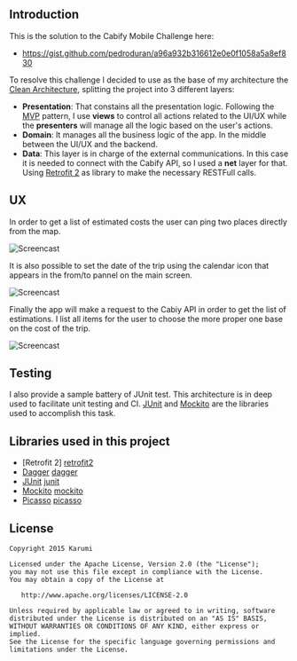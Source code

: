 Introduction
------------

This is the solution to the Cabify Mobile Challenge here:

* https://gist.github.com/pedroduran/a96a932b316612e0e0f1058a5a8ef830
 

To resolve this challenge I decided to use as the base of my architecture the [Clean Architecture][clean], splitting the project into 3 different layers:

* **Presentation**: That constains all the presentation logic. Following the [MVP][mvp] pattern, I use **views** to control all actions related to the UI/UX while the **presenters** will manage all the logic based on the user's actions.
* **Domain**: It manages all the business logic of the app. In the middle between the UI/UX and the backend.
* **Data**: This layer is in charge of the external communications. In this case it is needed to connect with the Cabify API, so I used a **net** layer for that. Using [Retrofit 2][retrofit2] as library to make the necessary RESTFull calls.


UX
--
In order to get a list of estimated costs the user can ping two places directly from the map.

![Screencast](./art/GetARide_main_screen.png)

It is also possible to set the date of the trip using the calendar icon that appears in the from/to pannel on the main screen.

![Screencast](./art/GetARide_date_picker_screen.png)

Finally the app will make a request to the Cabiy API in order to get the list of estimations. I list all items for the user to choose the more proper one base on the cost of the trip.

![Screencast](./art/GetARide_list_screen.png)

Testing
-------
I also provide a sample battery of JUnit test. This architecture is in deep used to facilitate unit testing and CI. [JUnit][junit] and [Mockito][mockito] are the libraries used to accomplish this task.

Libraries used in this project
------------------------------
* [Retrofit 2] [retrofit2]
* [Dagger] [dagger]
* [JUnit] [junit]
* [Mockito] [mockito]
* [Picasso] [picasso]

License
-------

    Copyright 2015 Karumi

    Licensed under the Apache License, Version 2.0 (the "License");
    you may not use this file except in compliance with the License.
    You may obtain a copy of the License at

       http://www.apache.org/licenses/LICENSE-2.0

    Unless required by applicable law or agreed to in writing, software
    distributed under the License is distributed on an "AS IS" BASIS,
    WITHOUT WARRANTIES OR CONDITIONS OF ANY KIND, either express or implied.
    See the License for the specific language governing permissions and
    limitations under the License.

[clean]: https://blog.8thlight.com/uncle-bob/2012/08/13/the-clean-architecture.html
[mvp]: http://martinfowler.com/eaaDev/uiArchs.html#Model-view-presentermvp
[retrofit2]: http://square.github.io/retrofit/
[dagger]: https://github.com/square/dagger
[junit]: https://github.com/junit-team/junit
[mockito]: http://mockito.org/
[picasso]: http://square.github.io/picasso/